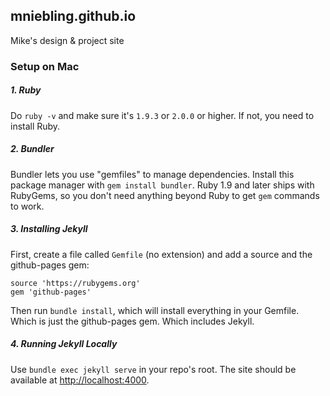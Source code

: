 mniebling.github.io
-------------------

Mike's design & project site


### Setup on Mac

##### 1. Ruby
Do `ruby -v` and make sure it's `1.9.3` or `2.0.0` or higher. If not, you need to install Ruby.


##### 2. Bundler
Bundler lets you use "gemfiles" to manage dependencies. Install this package manager with `gem install bundler`. Ruby 1.9 and later ships with RubyGems, so you don't need anything beyond Ruby to get `gem` commands to work.


##### 3. Installing Jekyll
First, create a file called `Gemfile` (no extension) and add a source and the github-pages gem:

````
source 'https://rubygems.org'
gem 'github-pages'
````

Then run `bundle install`, which will install everything in your Gemfile. Which is just the github-pages gem. Which includes Jekyll.


##### 4. Running Jekyll Locally
Use `bundle exec jekyll serve` in your repo's root. The site should be available at <http://localhost:4000>.
